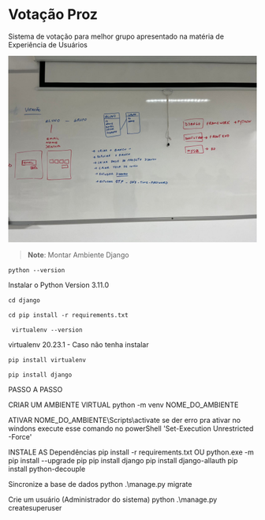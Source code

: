 # Votação Proz
Sistema de votação para melhor grupo apresentado na matéria de Experiência de Usuários

![alt text](https://github.com/pedrorafante/votacao-proz/blob/main/img/Desenho%20inicial.jpeg?raw=true)

>
> **Note**: Montar Ambiente Django
```console
python --version
```
Instalar o Python Version 3.11.0

```console
cd django
```
 
```console
cd pip install -r requirements.txt
```



```console
 virtualenv --version
```
virtualenv 20.23.1 - Caso não tenha instalar 
```console
pip install virtualenv
```


```console
pip install django
```

PASSO A PASSO 

CRIAR UM AMBIENTE VIRTUAL
python -m venv NOME_DO_AMBIENTE

ATIVAR 
NOME_DO_AMBIENTE\Scripts\activate
se der erro pra ativar no windons execute esse comando no powerShell 'Set-Execution Unrestricted -Force'

INSTALE AS Dependências
pip install -r requirements.txt
OU
python.exe -m pip install --upgrade pip
pip install django
pip install django-allauth
pip install python-decouple


Sincronize a base de dados
python .\manage.py migrate 

Crie um usuário (Administrador do sistema)
python .\manage.py createsuperuser 

